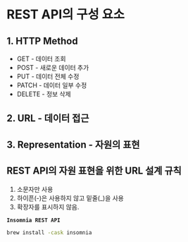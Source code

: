 # REST API의  구성 요소

## 1. HTTP Method
- GET       - 데이터 조회
- POST      - 새로운 데이터 추가
- PUT       - 데이터 전체 수정
- PATCH     - 데이터 일부 수정
- DELETE    - 정보 삭제

## 2. URL - 데이터 접근

## 3. Representation - 자원의 표현


## REST API의 자원 표현을 위한 URL 설계 규칙
1. 소문자만 사용
2. 하이픈(-)은 사용하지 않고 밑줄(_)을 사용
3. 확장자를 표시하지 않음.

**`Insomnia REST API`**
```sh
brew install -cask insomnia
```
